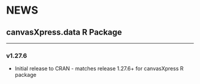 # NEWS

## canvasXpress.data R Package 

---
### v1.27.6
* Initial release to CRAN - matches release 1.27.6+ for canvasXpress R package
